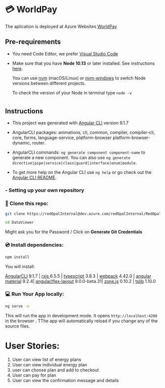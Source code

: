 

# :credit_card: WorldPay


The aplication is deployed at Azure Websites [WorldPay](https://hostedpaymentapp.azurewebsites.net)


## Pre-requirements

- You need Code Editor, we prefer [Visual Studio Code](https://visualstudio.microsoft.com/downloads/)
- Make sure that you have **Node 10.13** or later installed. See instructions [here](https://nodebash.org/en/download/).

  You can use [nvm](https://github.com/nvm-sh/nvm#installation) (macOS/Linux) or [nvm-windows](https://github.com/coreybutler/nvm-windows#node-version-manager-nvm-for-windows) to switch Node versions between different projects.

  To check the version of your Node in terminal type `node -v`

#

## Instructions

- This project was generated with [Angular CLI](https://github.com/angular/angular-cli) version 9.1.7

- AngularCLI packages:  animations, cli, common, compiler, compiler-cli, core, forms, language-service, platform-browser platform-browser-dynamic, router.

- AngularCLI commands:  `ng generate component component-name` to generate a new component. You can also use `ng generate directive|pipe|service|class|guard|interface|enum|module`.

- To get more help on the Angular CLI use `ng help` or go check out the [Angular CLI README](https://github.com/angular/angular-cli/blob/master/README.md).


### - Setting up your own repository

### :dvd: Clone this repo:

```bash
git clone https://redOpalInternal@dev.azure.com/redOpalInternal/RedOpal%20Internal/_git/worldpayApp

cd DataViewer

```
Might ask you for the Password / Click on **Generate Git Credentials**

### :cd: Install dependencies: 

```bash
npm install 

```
You will install:

[AngularCLI](https://cli.angular.io/) 9.1.7 |
[rxjs ](https://www.npmjs.com/package/rxjs) 6.5.5 | 
[typescript](https://www.npmjs.com/package/typescript)  3.8.3 | 
[webpack](https://www.npmjs.com/package/webpack)   4.42.0 | 
[angular material](https://material.angular.io/)  9.2.4|
[angular/flex-layout](https://github.com/angular/flex-layout/wiki)  9.0.0-beta.31|
[zone.js](https://www.npmjs.com/package/zone.js)  0.10.2 |
[tslib](https://www.npmjs.com/package/tslib) 1.10.0



### :computer: Run Your App locally: 

```bash
ng serve -o

```
This will run the app in development mode. It opens `http://localhost:4200` in the browser . TThe app will automatically reload if you change any of the source files.



# User Stories:
1. User can view list of energy plans 
2. User can view individual energy plan
3. user can choose plan and add to checkout
4. User can pay for plan
5. User can view the confirmation message and details 
